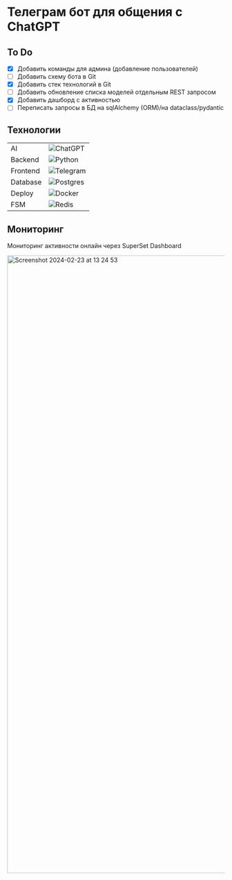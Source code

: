 # Телеграм бот для общения с ChatGPT
## To Do
- [x] Добавить команды для админа (добавление пользователей)
- [ ] Добавить схему бота в Git
- [x] Добавить стек технологий в Git
- [ ] Добавить обновление списка моделей отдельным REST запросом
- [x] Добавить дашборд с активностью
- [ ] Переписать запросы в БД на sqlAlchemy (ORM)/на dataclass/pydantic

## Технологии
|               |              |
| ------------- |--------------|
| AI | ![ChatGPT](https://img.shields.io/badge/chatGPT-74aa9c?style=for-the-badge&logo=openai&logoColor=white) |
| Backend     | ![Python](https://img.shields.io/badge/python-3670A0?style=for-the-badge&logo=python&logoColor=ffdd54) |
| Frontend    | ![Telegram](https://img.shields.io/badge/Telegram-2CA5E0?style=for-the-badge&logo=telegram&logoColor=white)      |
| Database    |![Postgres](https://img.shields.io/badge/postgres-%23316192.svg?style=for-the-badge&logo=postgresql&logoColor=white)  |
| Deploy      | ![Docker](https://img.shields.io/badge/docker-%230db7ed.svg?style=for-the-badge&logo=docker&logoColor=white) |
| FSM         | ![Redis](https://img.shields.io/badge/redis-%23DD0031.svg?style=for-the-badge&logo=redis&logoColor=white) |

## Мониторинг
Мониторинг активности онлайн через SuperSet Dashboard

<img width="1431" alt="Screenshot 2024-02-23 at 13 24 53" src="https://github.com/lera-yatsevich/YaBot/assets/72576712/8323b7bc-1fed-4ece-9246-36d854810309">
